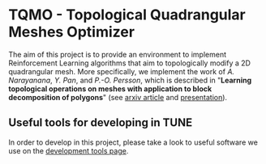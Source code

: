 # TQMO - Topological Quadrangular Meshes Optimizer

The aim of this project is to provide an environment to implement 
Reinforcement Learning algorithms that aim to topologically
modify a 2D quadrangular mesh. More specifically, we implement the work of 
*A. Narayanana*, *Y. Pan*, and *P.-O. Persson*, which is described 
in "**Learning topological operations on meshes with application to 
block decomposition of polygons**" (see [arxiv article](https://arxiv.org/pdf/2309.06484.pdf)
and [presentation](http://tetrahedronvii.cimne.com/slides/Persson.pdf)).

## Useful tools for developing in TUNE
In order to develop in this project, please take a look to useful software we use on the 
[development tools page](dev/tools.md).